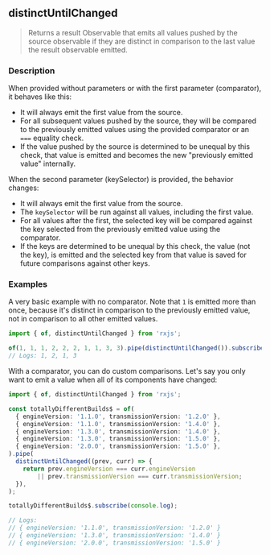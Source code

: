 ## distinctUntilChanged

> Returns a result Observable that emits all values pushed by the source observable if they are
> distinct in comparison to the last value the result observable emitted.

### Description

When provided without parameters or with the first parameter (comparator), it behaves like this:

- It will always emit the first value from the source.
- For all subsequent values pushed by the source, they will be compared to the previously emitted
  values using the provided comparator or an `===` equality check.
- If the value pushed by the source is determined to be unequal by this check, that value is
  emitted and becomes the new "previously emitted value" internally.

When the second parameter (keySelector) is provided, the behavior changes:

- It will always emit the first value from the source.
- The `keySelector` will be run against all values, including the first value.
- For all values after the first, the selected key will be compared against the key selected from
  the previously emitted value using the comparator.
- If the keys are determined to be unequal by this check, the value (not the key), is emitted and
  the selected key from that value is saved for future comparisons against other keys.

### Examples

A very basic example with no comparator. Note that `1` is emitted more than once, because
it's distinct in comparison to the previously emitted value, not in comparison to all
other emitted values.

```typescript
import { of, distinctUntilChanged } from 'rxjs';

of(1, 1, 1, 2, 2, 2, 1, 1, 3, 3).pipe(distinctUntilChanged()).subscribe(console.log);
// Logs: 1, 2, 1, 3
```

With a comparator, you can do custom comparisons. Let's say you only want to emit a value
when all of its components have changed:

```typescript
import { of, distinctUntilChanged } from 'rxjs';

const totallyDifferentBuilds$ = of(
  { engineVersion: '1.1.0', transmissionVersion: '1.2.0' },
  { engineVersion: '1.1.0', transmissionVersion: '1.4.0' },
  { engineVersion: '1.3.0', transmissionVersion: '1.4.0' },
  { engineVersion: '1.3.0', transmissionVersion: '1.5.0' },
  { engineVersion: '2.0.0', transmissionVersion: '1.5.0' },
).pipe(
  distinctUntilChanged((prev, curr) => {
    return prev.engineVersion === curr.engineVersion
        || prev.transmissionVersion === curr.transmissionVersion;
  }),
);

totallyDifferentBuilds$.subscribe(console.log);

// Logs:
// { engineVersion: '1.1.0', transmissionVersion: '1.2.0' }
// { engineVersion: '1.3.0', transmissionVersion: '1.4.0' }
// { engineVersion: '2.0.0', transmissionVersion: '1.5.0' }
```
